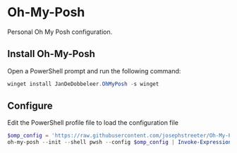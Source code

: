 # Oh-My-Posh
Personal Oh My Posh configuration.

## Install Oh-My-Posh

Open a PowerShell prompt and run the following command:

```powershell
winget install JanDeDobbeleer.OhMyPosh -s winget
```

## Configure

Edit the PowerShell profile file to load the configuration file

```powershell
$omp_config = 'https://raw.githubusercontent.com/josephstreeter/Oh-My-Posh/refs/heads/main/jstreeter.omp.json'
oh-my-posh --init --shell pwsh --config $omp_config | Invoke-Expression
```
